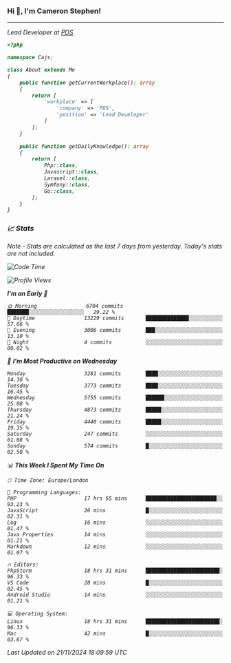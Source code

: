 ### Hi 👋, I'm Cameron Stephen!
<hr>
<p><em>Lead Developer at <a href="https://prindatasolutions.co.uk">PDS</a></p>


```php
<?php

namespace Cajs;

class About extends Me
{
    public function getCurrentWorkplace(): array
    {
        return [
            'workplace' => [
                'company' => 'PDS',
                'position' => 'Lead Developer'
            ]
        ];
    }

    public function getDailyKnowledge(): array
    {
        return [
            Php::class,
            Javascript::class,
            Laravel::class,
            Symfony::class,
            Go::class,
        ];
    }
}
```

### 📈 Stats
<p><em>Note - Stats are calculated as the last 7 days from yesterday. Today's stats are not included.</em></p>


<!--START_SECTION:waka-->
![Code Time](http://img.shields.io/badge/Code%20Time-4%2C078%20hrs%204%20mins-blue)

![Profile Views](http://img.shields.io/badge/Profile%20Views-0-blue)

**I'm an Early 🐤** 

```text
🌞 Morning                6704 commits        ███████░░░░░░░░░░░░░░░░░░   29.22 % 
🌆 Daytime                13229 commits       ██████████████░░░░░░░░░░░   57.66 % 
🌃 Evening                3006 commits        ███░░░░░░░░░░░░░░░░░░░░░░   13.10 % 
🌙 Night                  4 commits           ░░░░░░░░░░░░░░░░░░░░░░░░░   00.02 % 
```
📅 **I'm Most Productive on Wednesday** 

```text
Monday                   3281 commits        ████░░░░░░░░░░░░░░░░░░░░░   14.30 % 
Tuesday                  3773 commits        ████░░░░░░░░░░░░░░░░░░░░░   16.45 % 
Wednesday                5755 commits        ██████░░░░░░░░░░░░░░░░░░░   25.08 % 
Thursday                 4873 commits        █████░░░░░░░░░░░░░░░░░░░░   21.24 % 
Friday                   4440 commits        █████░░░░░░░░░░░░░░░░░░░░   19.35 % 
Saturday                 247 commits         ░░░░░░░░░░░░░░░░░░░░░░░░░   01.08 % 
Sunday                   574 commits         █░░░░░░░░░░░░░░░░░░░░░░░░   02.50 % 
```


📊 **This Week I Spent My Time On** 

```text
🕑︎ Time Zone: Europe/London

💬 Programming Languages: 
PHP                      17 hrs 55 mins      ███████████████████████░░   93.23 % 
JavaScript               26 mins             █░░░░░░░░░░░░░░░░░░░░░░░░   02.31 % 
Log                      16 mins             ░░░░░░░░░░░░░░░░░░░░░░░░░   01.47 % 
Java Properties          14 mins             ░░░░░░░░░░░░░░░░░░░░░░░░░   01.21 % 
Markdown                 12 mins             ░░░░░░░░░░░░░░░░░░░░░░░░░   01.07 % 

🔥 Editors: 
PhpStorm                 18 hrs 31 mins      ████████████████████████░   96.33 % 
VS Code                  28 mins             █░░░░░░░░░░░░░░░░░░░░░░░░   02.45 % 
Android Studio           14 mins             ░░░░░░░░░░░░░░░░░░░░░░░░░   01.21 % 

💻 Operating System: 
Linux                    18 hrs 31 mins      ████████████████████████░   96.33 % 
Mac                      42 mins             █░░░░░░░░░░░░░░░░░░░░░░░░   03.67 % 
```


 Last Updated on 21/11/2024 18:09:59 UTC
<!--END_SECTION:waka-->
